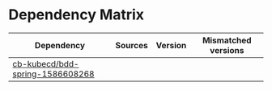 # Dependency Matrix

Dependency | Sources | Version | Mismatched versions
---------- | ------- | ------- | -------------------
[cb-kubecd/bdd-spring-1586608268](https://github.com/cb-kubecd/bdd-spring-1586608268.git) |  | []() | 
